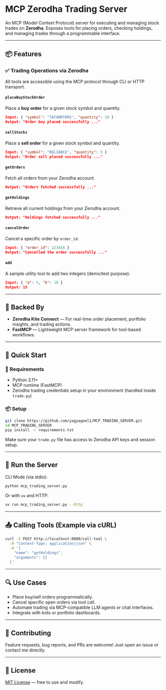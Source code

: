 #  MCP Zerodha Trading Server

An MCP (Model Context Protocol) server for executing and managing stock trades on **Zerodha**. Exposes tools for placing orders, checking holdings, and managing trades through a programmable interface.

---

## 📦 Features

### ✅ Trading Operations via Zerodha

All tools are accessible using the MCP protocol through CLI or HTTP transport.

#### `placeBuyStockOrder`

Place a **buy order** for a given stock symbol and quantity.

```json
Input: { "symbol": "TATAMOTORS", "quantity": 10 }
Output: "Order buy placed successfully ..."
```

#### `sellStocks`

Place a **sell order** for a given stock symbol and quantity.

```json
Input: { "symbol": "RELIANCE", "quantity": 5 }
Output: "Order sell placed successfully ..."
```

#### `getOrders`

Fetch all orders from your Zerodha account.

```json
Output: "Orders fetched successfully ..."
```

#### `getHoldings`

Retrieve all current holdings from your Zerodha account.

```json
Output: "Holdings fetched successfully ..."
```

#### `cancelOrder`

Cancel a specific order by `order_id`.

```json
Input: { "order_id": 123456 }
Output: "Cancelled the order successfully ..."
```

#### `add`

A sample utility tool to add two integers (demo/test purpose).

```json
Input: { "a": 5, "b": 10 }
Output: 15
```

---

## 🧠 Backed By

* **Zerodha Kite Connect** — For real-time order placement, portfolio insights, and trading actions.
* **FastMCP** — Lightweight MCP server framework for tool-based workflows.

---

## 🧪 Quick Start

### 🧰 Requirements

* Python 3.11+
* MCP runtime (FastMCP)
* Zerodha trading credentials setup in your environment (handled inside `trade.py`)

### 📦 Setup

```bash
git clone https://github.com/yagyagoel1/MCP_TRADING_SERVER.git
cd MCP_TRADING_SERVER
pip install -r requirements.txt
```

Make sure your `trade.py` file has access to Zerodha API keys and session setup.

---

## 🚀 Run the Server

CLI Mode (via stdio):

```bash
python mcp_trading_server.py
```

Or with `uv` and HTTP:

```bash
uv run mcp_trading_server.py --http
```

---

## 📤 Calling Tools (Example via cURL)

```bash
curl -X POST http://localhost:8000/call-tool \
  -H "Content-Type: application/json" \
  -d '{
    "name": "getHoldings",
    "arguments": {}
  }'
```

---

## 🔍 Use Cases

* Place buy/sell orders programmatically.
* Cancel specific open orders via tool call.
* Automate trading via MCP-compatible LLM agents or chat interfaces.
* Integrate with bots or portfolio dashboards.

---

## 🤝 Contributing

Feature requests, bug reports, and PRs are welcome! Just open an issue or contact me directly.

---

## 📄 License

[MIT License](./LICENSE) — free to use and modify.

